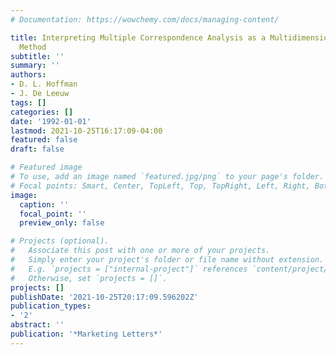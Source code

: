 ```yaml
---
# Documentation: https://wowchemy.com/docs/managing-content/

title: Interpreting Multiple Correspondence Analysis as a Multidimensional Scaling
  Method
subtitle: ''
summary: ''
authors:
- D. L. Hoffman
- J. De Leeuw
tags: []
categories: []
date: '1992-01-01'
lastmod: 2021-10-25T16:17:09-04:00
featured: false
draft: false

# Featured image
# To use, add an image named `featured.jpg/png` to your page's folder.
# Focal points: Smart, Center, TopLeft, Top, TopRight, Left, Right, BottomLeft, Bottom, BottomRight.
image:
  caption: ''
  focal_point: ''
  preview_only: false

# Projects (optional).
#   Associate this post with one or more of your projects.
#   Simply enter your project's folder or file name without extension.
#   E.g. `projects = ["internal-project"]` references `content/project/deep-learning/index.md`.
#   Otherwise, set `projects = []`.
projects: []
publishDate: '2021-10-25T20:17:09.596202Z'
publication_types:
- '2'
abstract: ''
publication: '*Marketing Letters*'
---
```

